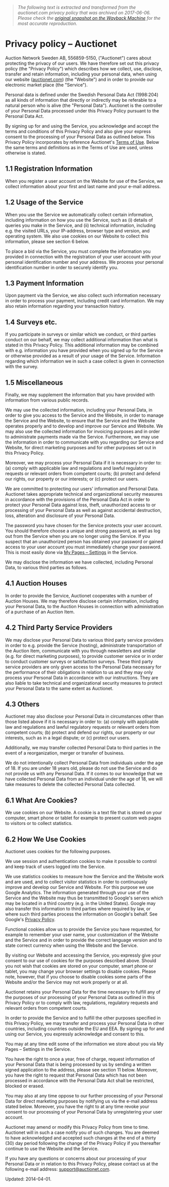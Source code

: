 > *The following text is extracted and transformed from the auctionet.com privacy policy that was archived on 2017-06-06. Please check the [original snapshot on the Wayback Machine](https://web.archive.org/web/20170606183907id_/https%3A//auctionet.com/en/privacy_policy) for the most accurate reproduction.*

# Privacy policy – Auctionet

Auction Network Sweden AB, 556859-5150, ("Auctionet") cares about protecting the privacy of our users. We have therefore set out this privacy policy (the "Privacy Policy") which describes how we collect, use, disclose, transfer and retain information, including your personal data, when using our website ([auctionet.com](http://auctionet.com/)) (the "Website") and in order to provide our electronic market place (the "Service").

Personal data is defined under the Swedish Personal Data Act (1998:204) as all kinds of information that directly or indirectly may be referable to a natural person who is alive (the "Personal Data"). Auctionet is the controller of your Personal Data processed under this Privacy Policy pursuant to the Personal Data Act.

By signing up for and using the Service, you acknowledge and accept the terms and conditions of this Privacy Policy and also give your express consent to the processing of your Personal Data as outlined below. This Privacy Policy incorporates by reference Auctionet's [Terms of Use](https://web.archive.org/terms). Below the same terms and definitions as in the Terms of Use are used, unless otherwise is stated.

## 1.1 Registration Information

When you register a user account on the Website for use of the Service, we collect information about your first and last name and your e-mail address.

## 1.2 Usage of the Service

When you use the Service we automatically collect certain information, including information on how you use the Service, such as (i) details of queries you make in the Service, and (ii) technical information, including e.g. the visited URLs, your IP-address, browser type and version, and operating system. We also use cookies on our Website to collect this information, please see section 6 below.

To place a bid via the Service, you must complete the information you provided in connection with the registration of your user account with your personal identification number and your address. We process your personal identification number in order to securely identify you.

## 1.3 Payment Information

Upon payment via the Service, we also collect such information necessary in order to process your payment, including credit card information. We may also retain information regarding your transaction history.

## 1.4 Surveys etc.

If you participate in surveys or similar which we conduct, or third parties conduct on our behalf, we may collect additional information than what is stated in this Privacy Policy. This additional information may be combined with e.g. information you have provided when you signed up for the Service or otherwise provided as a result of your usage of the Service. Information regarding which information we in such a case collect is given in connection with the survey. 

## 1.5 Miscellaneous

Finally, we may supplement the information that you have provided with information from various public records.

We may use the collected information, including your Personal Data, in order to give you access to the Service and the Website, in order to manage the Service and the Website, to ensure that the Service and the Website operates properly and to develop and improve our Service and Website. We may also use the collected information for invoicing purposes and in order to administrate payments made via the Service. Furthermore, we may use the information in order to communicate with you regarding our Service and Website, for direct marketing purposes and for other purposes set out in this Privacy Policy. 

Moreover, we may process your Personal Data if it is necessary in order to: (a) comply with applicable law and regulations and lawful regulatory requests or relevant orders from competent courts; (b) protect and defend our rights, our property or our interests; or (c) protect our users.

We are committed to protecting our users' information and Personal Data. Auctionet takes appropriate technical and organizational security measures in accordance with the provisions of the Personal Data Act in order to protect your Personal Data against loss, theft, unauthorized access to or processing of your Personal Data as well as against accidental destruction, loss, alteration and disclosure of your Personal Data. 

The password you have chosen for the Service protects your user account. You should therefore choose a unique and strong password, as well as log out from the Service when you are no longer using the Service. If you suspect that an unauthorized person has obtained your password or gained access to your user account you must immediately change your password. This is most easily done via [My Pages – Settings](https://web.archive.org/my/profile/edit) in the Service.

We may disclose the information we have collected, including Personal Data, to various third parties as follows.

## 4.1 Auction Houses

In order to provide the Service, Auctionet cooperates with a number of Auction Houses. We may therefore disclose certain information, including your Personal Data, to the Auction Houses in connection with administration of a purchase of an Auction Item.

## 4.2 Third Party Service Providers

We may disclose your Personal Data to various third party service providers in order to e.g. provide the Service (hosting), administrate transportation of the Auction Item, communicate with you through newsletters and similar (e.g. for direct marketing purposes), to provide customer service or in order to conduct customer surveys or satisfaction surveys. These third party service providers are only given access to the Personal Data necessary for the performance of their obligations in relation to us and they may only process your Personal Data in accordance with our instructions. They are also liable to take technical and organizational security measures to protect your Personal Data to the same extent as Auctionet.

## 4.3 Others

Auctionet may also disclose your Personal Data in circumstances other than those listed above if it is necessary in order to: (a) comply with applicable law and regulations and lawful regulatory requests or relevant orders from competent courts; (b) protect and defend our rights, our property or our interests, such as in a legal dispute; or (c) protect our users.

Additionally, we may transfer collected Personal Data to third parties in the event of a reorganization, merger or transfer of business.

We do not intentionally collect Personal Data from individuals under the age of 18. If you are under 18 years old, please do not use the Service and do not provide us with any Personal Data. If it comes to our knowledge that we have collected Personal Data from an individual under the age of 18, we will take measures to delete the collected Personal Data collected.

## 6.1 What Are Cookies?

We use cookies on our Website. A cookie is a text file that is stored on your computer, smart phone or tablet for example to present custom web pages to visitors or to collect statistics.

## 6.2 How We Use Cookies

Auctionet uses cookies for the following purposes. 

We use session and authentication cookies to make it possible to control and keep track of users logged into the Service.

We use statistics cookies to measure how the Service and the Website work and are used, and to collect visitor statistics in order to continuously improve and develop our Service and Website. For this purpose we use Google Analytics. The information generated through your use of the Service and the Website may thus be transmitted to Google's servers which may be located in a third country (e.g. in the United States). Google may also transfer this information to third parties where required by law, or where such third parties process the information on Google's behalf. See Google's [Privacy Policy](https://www.google.com/analytics/learn/privacy.html).

Functional cookies allow us to provide the Service you have requested, for example to remember your user name, your customization of the Website and the Service and in order to provide the correct language version and to state correct currency when using the Website and the Service.

By visiting our Website and accessing the Service, you expressly give your consent to our use of cookies for the purposes described above. Should you not wish that cookies are stored on your computer, smart phone or tablet, you may change your browser settings to disable cookies. Please note, however, that if you choose to disable cookies some parts of the Website and/or the Service may not work properly or at all.

Auctionet retains your Personal Data for the time necessary to fulfill any of the purposes of our processing of your Personal Data as outlined in this Privacy Policy or to comply with law, regulations, regulatory requests and relevant orders from competent courts.

In order to provide the Service and to fulfill the other purposes specified in this Privacy Policy, we may transfer and process your Personal Data in other countries, including countries outside the EU and EEA. By signing up for and using our Service, you expressly acknowledge and consent to this.

You may at any time edit some of the information we store about you via My Pages – Settings in the Service. 

You have the right to once a year, free of charge, request information of your Personal Data that is being processed by us by sending a written signed application to the address, please see section 11 below. Moreover, you have the right to request that Personal Data which has not been processed in accordance with the Personal Data Act shall be restricted, blocked or erased. 

You may also at any time oppose to our further processing of your Personal Data for direct marketing purposes by notifying us via the e-mail address stated below. Moreover, you have the right to at any time revoke your consent to our processing of your Personal Data by unregistering your user account.

Auctionet may amend or modify this Privacy Policy from time to time. Auctionet will in such a case notify you of such changes. You are deemed to have acknowledged and accepted such changes at the end of a thirty (30) day period following the change of the Privacy Policy if you thereafter continue to use the Website and the Service.

If you have any questions or concerns about our processing of your Personal Data or in relation to this Privacy Policy, please contact us at the following e-mail address: [support@auctionet.com](mailto:support@auctionet.com).

Updated: 2014-04-01.
